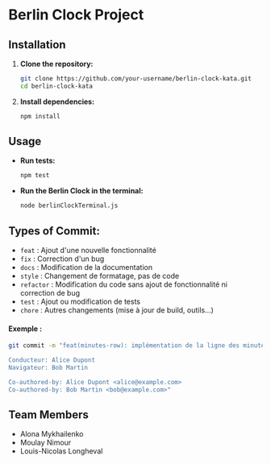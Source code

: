# Berlin Clock Project

## Installation

1. **Clone the repository:**

   ```bash
   git clone https://github.com/your-username/berlin-clock-kata.git
   cd berlin-clock-kata
   ```

2. **Install dependencies:**

   ```bash
   npm install
   ```

## Usage

- **Run tests:**

  ```bash
  npm test
  ```

- **Run the Berlin Clock in the terminal:**

  ```bash
  node berlinClockTerminal.js
  ```

## Types of Commit:
- `feat` : Ajout d'une nouvelle fonctionnalité
- `fix` : Correction d'un bug
- `docs` : Modification de la documentation
- `style` : Changement de formatage, pas de code
- `refactor` : Modification du code sans ajout de fonctionnalité ni correction de bug
- `test` : Ajout ou modification de tests
- `chore` : Autres changements (mise à jour de build, outils...)

#### Exemple :
```bash
git commit -m "feat(minutes-row): implémentation de la ligne des minutes simples

Conducteur: Alice Dupont
Navigateur: Bob Martin

Co-authored-by: Alice Dupont <alice@example.com>
Co-authored-by: Bob Martin <bob@example.com>"

```

## Team Members 
- Alona Mykhailenko
- Moulay Nimour
- Louis-Nicolas Longheval
